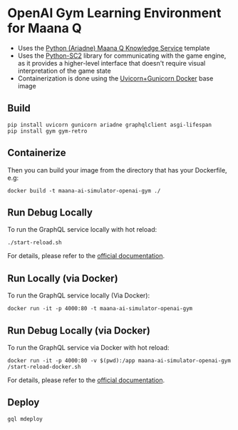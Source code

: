 # OpenAI Gym Learning Environment for Maana Q

- Uses the [Python (Ariadne) Maana Q Knowledge Service](https://github.com/maana-io/q-template-service-python-ariadne) template
- Uses the [Python-SC2](https://github.com/Dentosal/python-sc2) library for communicating with the game engine, as it provides a higher-level interface that doesn't require visual interpretation of the game state
- Containerization is done using the [Uvicorn+Gunicorn Docker](https://github.com/tiangolo/uvicorn-gunicorn-docker) base image

## Build

```
pip install uvicorn gunicorn ariadne graphqlclient asgi-lifespan
pip install gym gym-retro
```

## Containerize

Then you can build your image from the directory that has your Dockerfile, e.g:

```
docker build -t maana-ai-simulator-openai-gym ./
```

## Run Debug Locally

To run the GraphQL service locally with hot reload:

```
./start-reload.sh
```

For details, please refer to the [official documentation](https://github.com/tiangolo/uvicorn-gunicorn-fastapi-docker#development-live-reload).

## Run Locally (via Docker)

To run the GraphQL service locally (Via Docker):

```
docker run -it -p 4000:80 -t maana-ai-simulator-openai-gym
```

## Run Debug Locally (via Docker)

To run the GraphQL service via Docker with hot reload:

```
docker run -it -p 4000:80 -v $(pwd):/app maana-ai-simulator-openai-gym /start-reload-docker.sh
```

For details, please refer to the [official documentation](https://github.com/tiangolo/uvicorn-gunicorn-fastapi-docker#development-live-reload).

## Deploy

```
gql mdeploy
```
